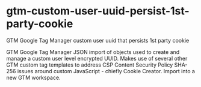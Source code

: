 # gtm-custom-user-uuid-persist-1st-party-cookie
GTM Google Tag Manager custom user uuid that persists 1st party cookie

GTM Google Tag Manager JSON import of objects used to create and manage a custom user level encrypted UUID. Makes use of several other GTM custom tag templates to address CSP Content Security Policy SHA-256 issues around custom JavaScript - chiefly Cookie Creator. Import into a new GTM workspace. 
